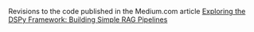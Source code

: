 Revisions to the code published in the Medium.com article 
[Exploring the DSPy Framework: Building Simple RAG Pipelines](https://medium.com/@samvardhan777/exploring-the-dspy-framework-building-simple-rag-pipelines-2efa0efa634b)

